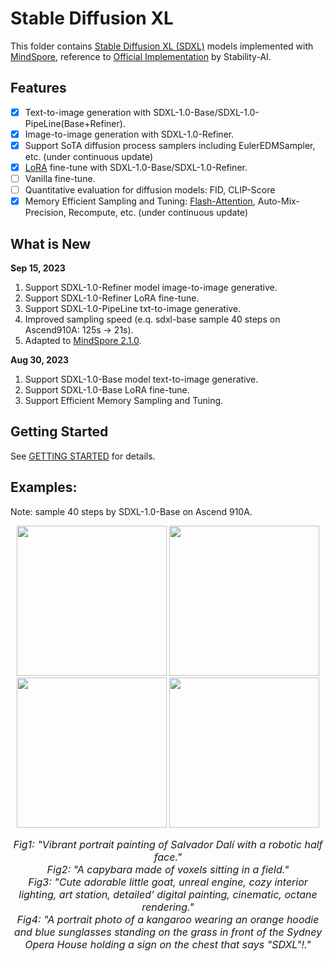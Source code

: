 # Stable Diffusion XL

This folder contains [Stable Diffusion XL (SDXL)](https://arxiv.org/abs/2307.01952) models implemented with [MindSpore](https://www.mindspore.cn/), reference to [Official Implementation](https://github.com/Stability-AI/generative-models) by Stability-AI.

## Features

- [x] Text-to-image generation with SDXL-1.0-Base/SDXL-1.0-PipeLine(Base+Refiner).
- [x] Image-to-image generation with SDXL-1.0-Refiner.
- [x] Support SoTA diffusion process samplers including EulerEDMSampler, etc. (under continuous update)
- [x] [LoRA](https://arxiv.org/abs/2106.09685) fine-tune with SDXL-1.0-Base/SDXL-1.0-Refiner.
- [ ] Vanilla fine-tune.
- [ ] Quantitative evaluation for diffusion models: FID, CLIP-Score
- [x] Memory Efficient Sampling and Tuning: [Flash-Attention](https://arxiv.org/abs/2205.14135), Auto-Mix-Precision, Recompute, etc. (under continuous update)

## What is New

**Sep 15, 2023**

1. Support SDXL-1.0-Refiner model image-to-image generative.
2. Support SDXL-1.0-Refiner LoRA fine-tune.
3. Support SDXL-1.0-PipeLine txt-to-image generative.
4. Improved sampling speed (e.q. sdxl-base sample 40 steps on Ascend910A: 125s -> 21s).
5. Adapted to [MindSpore 2.1.0](https://www.mindspore.cn/install).

**Aug 30, 2023**

1. Support SDXL-1.0-Base model text-to-image generative.
2. Support SDXL-1.0-Base LoRA fine-tune.
3. Support Efficient Memory Sampling and Tuning.

## Getting Started

See [GETTING STARTED](GETTING_STARTED.md) for details.

## Examples:

Note: sample 40 steps by SDXL-1.0-Base on Ascend 910A.

<div align="center">
<img src="https://github.com/mindspore-lab/mindone/assets/20476835/68d132e1-a954-418d-8cb8-5be4d8162342" width="240" />
<img src="https://github.com/mindspore-lab/mindone/assets/20476835/9f0d0d2a-2ff5-4c9b-a0d0-1c744762ee92" width="240" />
<img src="https://github.com/mindspore-lab/mindone/assets/20476835/dbaf0c77-d8d3-4457-b03c-82c3e4c1ba1d" width="240" />
<img src="https://github.com/mindspore-lab/mindone/assets/20476835/f52168ef-53aa-4ee9-9f17-6889f10e0afb" width="240" />
</div>
<p align="center">
<font size=3>
<em> Fig1: "Vibrant portrait painting of Salvador Dalí with a robotic half face." </em> <br>
<em> Fig2: "A capybara made of voxels sitting in a field." </em> <br>
<em> Fig3: "Cute adorable little goat, unreal engine, cozy interior lighting, art station, detailed’ digital painting, cinematic, octane rendering." </em> <br>
<em> Fig4: "A portrait photo of a kangaroo wearing an orange hoodie and blue sunglasses standing on the grass in front of the Sydney Opera House holding a sign on the chest that says "SDXL"!." </em> <br>
</font>
</p>
<br>
